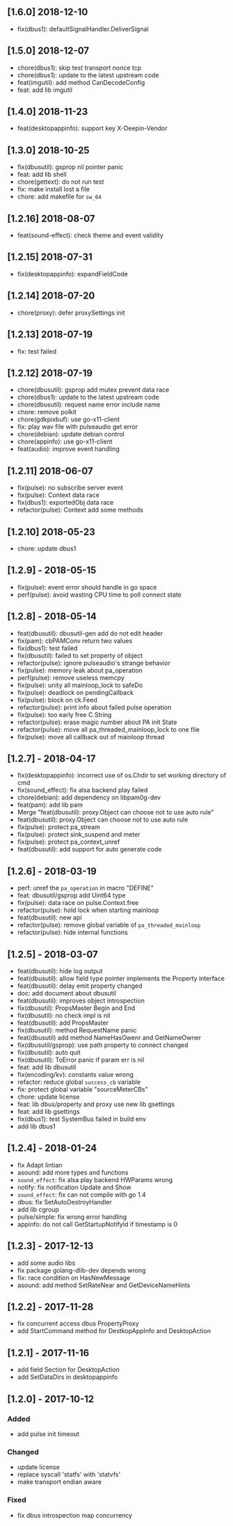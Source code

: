 ## [1.6.0] 2018-12-10
*   fix(dbus1): defaultSignalHandler.DeliverSignal

## [1.5.0] 2018-12-07
*   chore(dbus1): skip test transport nonce tcp
*   chore(dbus1): update to the latest upstream code
*   feat(imgutil): add method CanDecodeConfig
*   feat: add lib imgutil

## [1.4.0] 2018-11-23
*   feat(desktopappinfo): support key X-Deepin-Vendor

## [1.3.0] 2018-10-25
*   fix(dbusutil): gsprop nil pointer panic
*   feat: add lib shell
*   chore(gettext): do not run test
*   fix: make install lost a file
*   chore: add makefile for `sw_64`

## [1.2.16] 2018-08-07
*   feat(sound-effect): check theme and event validity

## [1.2.15] 2018-07-31
*   fix(desktopappinfo): expandFieldCode

## [1.2.14] 2018-07-20
*   chore(proxy): defer proxySettings init

## [1.2.13] 2018-07-19
*   fix: test failed

## [1.2.12] 2018-07-19
*   chore(dbusutil): gsprop add mutex prevent data race
*   chore(dbus1): update to the latest upstream code
*   chore(dbusutil): request name error include name
*   chore: remove polkit
*   chore(gdkpixbuf): use go-x11-client
*   fix: play wav file with pulseaudio get error
*   chore(debian): update debian control
*   chore(appinfo): use go-x11-client
*   feat(audio): improve event handling

## [1.2.11] 2018-06-07
*   fix(pulse): no subscribe server event
*   fix(pulse): Context data race
*   fix(dbus1): exportedObj data race
*   refactor(pulse): Context add some methods

## [1.2.10] 2018-05-23
*   chore: update dbus1

## [1.2.9] - 2018-05-15
*   fix(pulse): event error should handle in  go space
*   perf(pulse): avoid wasting CPU time to poll connect state

## [1.2.8] - 2018-05-14
*   feat(dbusutil): dbusutil-gen add do not edit header
*   fix(pam): cbPAMConv return two values
*   fix(dbus1): test failed
*   fix(dbusutil): failed to set property of object
*   refactor(pulse): ignore pulseaudio's strange behavior
*   fix(pulse): memory leak about pa_operation
*   perf(pulse): remove useless memcpy
*   fix(pulse): unity all mainloop_lock to safeDo
*   fix(pulse): deadlock on pendingCallback
*   fix(pulse): block on ck.Feed
*   refactor(pulse): print info about failed pulse operation
*   fix(pulse): too early free C.String
*   refactor(pulse): erase magic number about PA init State
*   refactor(pulse): move all pa_threaded_mainloop_lock to one file
*   fix(pulse): move all callback out of mainloop thread

## [1.2.7] - 2018-04-17
*   fix(desktopappinfo): incorrect use of os.Chdir to set working directory of cmd
*   fix(sound_effect): fix alsa backend play failed
*   chore(debian): add dependency on libpam0g-dev
*   feat(pam): add lib pam
*   Merge "feat(dbusutil): proxy.Object can choose not to use auto rule"
*   feat(dbusutil): proxy.Object can choose not to use auto rule
*   fix(pulse): protect pa_stream
*   fix(pulse): protect sink_suspend and meter
*   fix(pulse): protect pa_context_unref
*   feat(dbusutil): add support for auto generate code

## [1.2.6] - 2018-03-19
*   perf: unref the `pa_operation` in macro "DEFINE"
*   feat: dbusutil/gsprop add Uint64 type
*   fix(pulse): data race on pulse.Context.free
*   refactor(pulse): hold lock when starting mainloop
*   feat(dbusutil): new api
*   refactor(pulse): remove global variable of `pa_threaded_mainloop`
*   refactor(pulse): hide internal functions

## [1.2.5] - 2018-03-07
*   feat(dbusutil): hide log output
*   feat(dbusutil): allow field type pointer implements the Property interface
*   feat(dbusutil): delay emit property changed
*   doc: add document about dbusutil
*   feat(dbusutil): improves object introspection
*   fix(dbusutil): PropsMaster Begin and End
*   fix(dbusutil): no check impl is nil
*   feat(dbusutil): add PropsMaster
*   fix(dbusutil): method RequestName panic
*   feat(dbusutil) add method NameHasOwenr and GetNameOwner
*   fix(dbusutil/gsprop): use path property to connect changed
*   fix(dbusutil): auto quit
*   fix(dbusutil): ToError panic if param err is nil
*   feat: add lib dbusutil
*   fix(encoding/kv): constants value wrong
*   refactor: reduce global `success_cb` variable
*   fix: protect global variable "sourceMeterCBs"
*   chore: update license
*   feat: lib dbus/property and proxy use new lib gsettings
*   feat: add lib gsettings
*   fix(dbus1): test SystemBus failed in build env
*   add lib dbus1

## [1.2.4] - 2018-01-24
*   fix Adapt lintian
*   asound: add more types and functions
*   `sound_effect`: fix alsa play backend HWParams wrong
*   notify: fix notification Update and Show
*   `sound_effect`: fix can not compile with go 1.4
*   dbus: fix SetAutoDestroyHandler
*   add lib cgroup
*   pulse/simple: fix wrong error handling
*   appinfo: do not call GetStartupNotifyId if timestamp is 0

## [1.2.3] - 2017-12-13
*   add some audio libs
*   fix package golang-dlib-dev depends wrong
*   fix: race condition on HasNewMessage
*   asound: add method SetRateNear and GetDeviceNameHints


## [1.2.2] - 2017-11-28
+ fix concurrent access dbus PropertyProxy
+ add StartCommand method for DestkopAppInfo and DesktopAction


## [1.2.1] - 2017-11-16
+ add field Section for DesktopAction
+ add SetDataDirs in desktopappinfo


## [1.2.0] - 2017-10-12
### Added
+ add pulse init timeout

### Changed
+ update license
+ replace syscall 'statfs' with 'statvfs'
+ make transport endian aware

### Fixed
+ fix dbus introspection map concurrency
